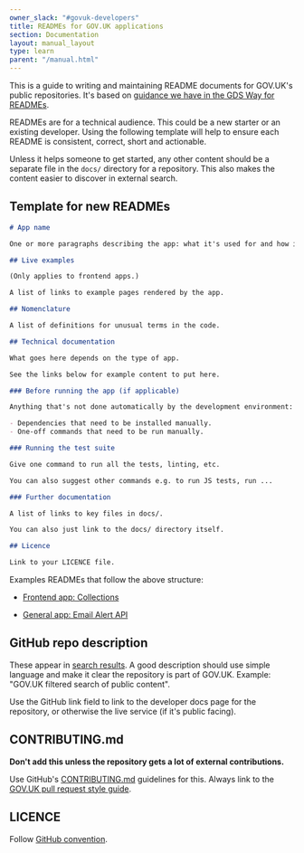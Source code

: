 ```yaml
---
owner_slack: "#govuk-developers"
title: READMEs for GOV.UK applications
section: Documentation
layout: manual_layout
type: learn
parent: "/manual.html"
---
```


This is a guide to writing and maintaining README documents for GOV.UK's public repositories. It's based on [guidance we have in the GDS Way for READMEs](https://gds-way.digital.cabinet-office.gov.uk/manuals/readme-guidance.html#writing-readmes).

READMEs are for a technical audience. This could be a new starter or an existing developer. Using the following template will help to ensure each README is consistent, correct, short and actionable.

Unless it helps someone to get started, any other content should be a separate file in the `docs/` directory for a repository. This also makes the content easier to discover in external search.

## Template for new READMEs

```markdown
# App name

One or more paragraphs describing the app: what it's used for and how it relates to the rest of GOV.UK. Try to link to existing documentation and other READMEs to help keep the description concise.

## Live examples

(Only applies to frontend apps.)

A list of links to example pages rendered by the app.

## Nomenclature

A list of definitions for unusual terms in the code.

## Technical documentation

What goes here depends on the type of app.

See the links below for example content to put here.

### Before running the app (if applicable)

Anything that's not done automatically by the development environment:

- Dependencies that need to be installed manually.
- One-off commands that need to be run manually.

### Running the test suite

Give one command to run all the tests, linting, etc.

You can also suggest other commands e.g. to run JS tests, run ...

### Further documentation

A list of links to key files in docs/.

You can also just link to the docs/ directory itself.

## Licence

Link to your LICENCE file.
```

Examples READMEs that follow the above structure:

- [Frontend app: Collections](https://github.com/alphagov/collections/blob/13e53b7b63b2a9c1e618ba309756523341befc5b/README.md#technical-documentation)

- [General app: Email Alert API](https://github.com/alphagov/email-alert-api/blob/451481ce0b6335bb1f640ef52fa0e8305f38d09c/README.md#technical-documentation)

## GitHub repo description

These appear in [search results](https://github.com/alphagov/). A good description should use simple language and make it clear the repository is part of GOV.UK. Example: "GOV.UK filtered search of public content".

Use the GitHub link field to link to the developer docs page for the repository, or otherwise the live service (if it's public facing).

## CONTRIBUTING.md

**Don't add this unless the repository gets a lot of external contributions.**

Use GitHub's [CONTRIBUTING.md](https://help.github.com/articles/setting-guidelines-for-repository-contributors/) guidelines for this. Always link to the [GOV.UK pull request style guide](https://github.com/alphagov/styleguides/blob/master/pull-requests.md).

## LICENCE

Follow [GitHub convention](https://help.github.com/articles/open-source-licensing/#where-does-the-license-live-on-my-repository).
